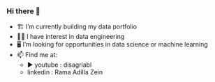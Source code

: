 ### Hi there 👋
-  🏗 I’m currently building my data portfolio
-  👷‍♂️ I have interest in data engineering
-  🖥 I’m looking for opportunities in data science or machine learning
-  📫 Find me at:
    -  ▶ youtube : disagriabl
    -  linkedin : Rama Adilla Zein

<!--
**disagriabl/disagriabl** is a ✨ _special_ ✨ repository because its `README.md` (this file) appears on your GitHub profile.

Here are some ideas to get you started:

- 🔭 I’m currently working on ...
- 🌱 I’m currently learning ...
- 👯 I’m looking to collaborate on ...
- 🤔 I’m looking for help with ...
- 💬 Ask me about ...
- 📫 How to reach me: ...
- 😄 Pronouns: ...
- ⚡ Fun fact: ...
-->
